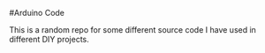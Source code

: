 #Arduino Code

This is a random repo for some different source code I have used in different DIY projects.
